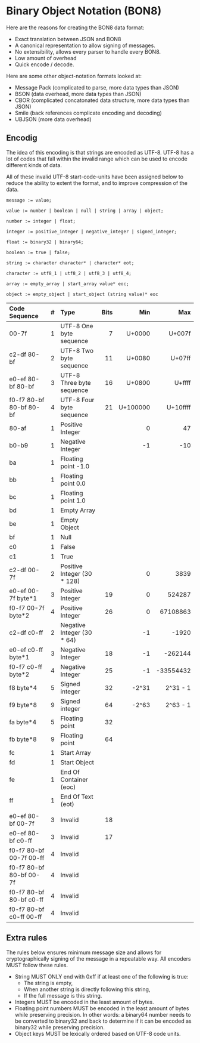 # Binary Object Notation (BON8)

Here are the reasons for creating the BON8 data format:
 * Exact translation between JSON and BON8
 * A canonical representation to allow signing of messages.
 * No extensibility, allows every parser to handle every BON8.
 * Low amount of overhead
 * Quick encode / decode.

Here are some other object-notation formats looked at:
 * Message Pack (complicated to parse, more data types than JSON)
 * BSON (data overhead, more data types than JSON)
 * CBOR (complicated concatonated data structure, more data types than JSON)
 * Smile (back references complicate encoding and decoding)
 * UBJSON (more data overhead)

## Encodig
The idea of this encoding is that strings are encoded as UTF-8.
UTF-8 has a lot of codes that fall within the invalid range which
can be used to encode different kinds of data.

All of these invalid UTF-8 start-code-units have been assigned below
to reduce the ability to extent the format, and to improve compression
of the data.

```
message := value;

value := number | boolean | null | string | array | object;

number := integer | float;

integer := positive_integer | negative_integer | signed_integer;

float := binary32 | binary64;

boolean := true | false;

string := character character* | character* eot;

character := utf8_1 | utf8_2 | utf8_3 | utf8_4;

array := empty_array | start_array value* eoc;

object := empty_object | start_object (string value)* eoc
```

  Code Sequence           | # | Type                        | Bits |      Min |       Max
 :----------------------- | -:|:-------------------------   | ----:| --------:| ----------:
  00-7f                   | 1 | UTF-8 One byte sequence     |    7 |   U+0000 |    U+007f
  c2-df 80-bf             | 2 | UTF-8 Two byte sequence     |   11 |   U+0080 |    U+07ff      
  e0-ef 80-bf 80-bf       | 3 | UTF-8 Three byte sequence   |   16 |   U+0800 |    U+ffff
  f0-f7 80-bf 80-bf 80-bf | 4 | UTF-8 Four byte sequence    |   21 | U+100000 |  U+10ffff
  80-af                   | 1 | Positive Integer            |      |        0 |        47
  b0-b9                   | 1 | Negative Integer            |      |       -1 |       -10
  ba                      | 1 | Floating point -1.0         |      |          |
  bb                      | 1 | Floating point 0.0          |      |          |
  bc                      | 1 | Floating point 1.0          |      |          |
  bd                      | 1 | Empty Array                 |      |          |
  be                      | 1 | Empty Object                |      |          |
  bf                      | 1 | Null                        |      |          |
  c0                      | 1 | False                       |      |          |
  c1                      | 1 | True                        |      |          |
  c2-df 00-7f             | 2 | Positive Integer (30 * 128) |      |        0 |      3839
  e0-ef 00-7f byte*1      | 3 | Positive Integer            |   19 |        0 |    524287
  f0-f7 00-7f byte*2      | 4 | Positive Integer            |   26 |        0 |  67108863
  c2-df c0-ff             | 2 | Negative Integer (30 * 64)  |      |       -1 |     -1920
  e0-ef c0-ff byte*1      | 3 | Negative Integer            |   18 |       -1 |   -262144
  f0-f7 c0-ff byte*2      | 4 | Negative Integer            |   25 |       -1 | -33554432
  f8 byte*4               | 5 | Signed integer              |   32 |    -2^31 |  2^31 - 1
  f9 byte*8               | 9 | Signed integer              |   64 |    -2^63 |  2^63 - 1
  fa byte*4               | 5 | Floating point              |   32 |          | 
  fb byte*8               | 9 | Floating point              |   64 |          | 
  fc                      | 1 | Start Array                 |      |          |
  fd                      | 1 | Start Object                |      |          |
  fe                      | 1 | End Of Container (eoc)      |      |          |
  ff                      | 1 | End Of Text (eot)           |      |          |
                          |   |                             |      |          |
  e0-ef 80-bf 00-7f       | 3 | Invalid                     |   18 |          |
  e0-ef 80-bf c0-ff       | 3 | Invalid                     |   17 |          |
  f0-f7 80-bf 00-7f 00-ff | 4 | Invalid                     |      |          |
  f0-f7 80-bf 80-bf 00-7f | 4 | Invalid                     |      |          |
  f0-f7 80-bf 80-bf c0-ff | 4 | Invalid                     |      |          |
  f0-f7 80-bf c0-ff 00-ff | 4 | Invalid                     |      |          |

## Extra rules
The rules below ensures minimum message size and allows for cryptographically
signing of the message in a repeatable way. All encoders MUST follow these
rules.

 * String MUST ONLY end with 0xff if at least one of the following is true:
   - The string is empty,
   - When another string is directly following this string,
   - If the full message is this string.
 * Integers MUST be encoded in the least amount of bytes.
 * Floating point numbers MUST be encoded in the least amount of bytes
   while preserving precision. In other words: a binary64 number needs to be converted to
   binary32 and back to determine if it can be encoded as binary32 while preserving precision.
 * Object keys MUST be lexically ordered based on UTF-8 code units.


